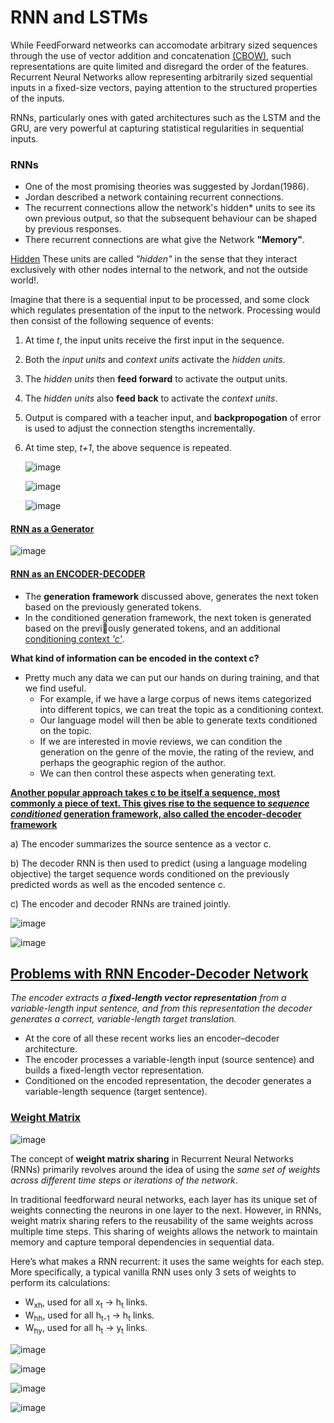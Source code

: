 # RNN and LSTMs

While FeedForward netweorks can accomodate arbitrary sized sequences through the use of vector addition and concatenation [(CBOW)](NNetworks.md), such representations are quite limited and disregard the order of the features. Recurrent Neural Networks allow representing arbitrarily sized sequential inputs in a fixed-size vectors, paying attention to the structured properties of the inputs.

RNNs, particularly ones with gated architectures such as the LSTM and the GRU, are very powerful at capturing statistical regularities in sequential inputs. 

### RNNs
- One of the most promising theories was suggested by Jordan(1986).
- Jordan described a network containing recurrent connections.
- The recurrent connections allow the network's hidden* units to see its own previous output, so that the subsequent behaviour can be shaped by previous responses.
- There recurrent connections are what give the Network **"Memory"**.

<ins>Hidden</ins> These units are called *"hidden"* in the sense that they interact exclusively with other nodes internal to the network, and not the outside world!.

Imagine that there is a sequential input to be processed, and some clock which regulates presentation of the input to the network. Processing would then consist of the following sequence of events:
1. At time *t*, the input units receive the first input in the sequence.
2. Both the *input units* and *context units* activate the *hidden units*.
3. The *hidden units* then **feed forward** to activate the output units.
4. The  *hidden units* also **feed back** to activate the *context units*.
5. Output is compared with a teacher input, and **backpropogation** of error is used to adjust the connection stengths incrementally.
6. At time step, *t+1*, the above sequence is repeated.

   ![image](https://github.com/netgvarun2012/portfolio/assets/93938450/9fb6d43d-d60c-4359-8ccd-0c8df680f993)


   ![image](https://github.com/netgvarun2012/portfolio/assets/93938450/fa58083d-0276-4ba0-abd1-29cfff838890)

      ![image](https://github.com/netgvarun2012/portfolio/assets/93938450/dd877449-da9a-40cb-a835-46e8024a69d2)


#### <ins> RNN as a Generator</ins>
![image](https://github.com/netgvarun2012/portfolio/assets/93938450/7547919c-c829-4086-bda8-44716659035e)

#### <ins> RNN as an ENCODER-DECODER</ins>

- The **generation framework** discussed above, generates the next token based on the previously generated tokens.
- In the conditioned generation framework, the next token is generated based on the previously generated tokens, and an additional <ins>conditioning context *'c'*</ins>.

**What kind of information can be encoded in the context c?**
- Pretty much any data we can put our hands on during training, and that we find useful.
  - For example, if we have a large corpus of news items categorized into different topics, we can treat the topic as a conditioning context.
  - Our language model will then be able to generate texts conditioned on the topic.
  - If we are interested in movie reviews, we can condition the generation on the genre of the movie, the rating of the review, and perhaps the geographic region of the author.
  - We can then control these aspects when generating text.


<ins>**Another popular approach takes c to be itself a sequence, most commonly a piece of text. This gives rise to the sequence to *sequence conditioned* generation framework, also called the encoder-decoder framework**</ins>

a) The encoder summarizes the source sentence as a vector c.

b) The decoder RNN is then used to predict (using a language modeling objective) the target sequence words conditioned on the previously predicted words as well as the encoded sentence c. 

c) The encoder and decoder RNNs are trained jointly. 

![image](https://github.com/netgvarun2012/portfolio/assets/93938450/14a74e50-354d-49a3-9a6d-43f0b8102921)

![image](https://github.com/netgvarun2012/portfolio/assets/93938450/6869e15a-3ec8-413a-870b-b5a42ae9c000)


## <ins>Problems with RNN Encoder-Decoder Network</ins>
*The encoder extracts a **fixed-length vector representation** from a variable-length input sentence, and from this representation the decoder generates a correct, variable-length target translation.*

- At the core of all these recent works lies an encoder–decoder architecture. 
- The encoder processes a variable-length input (source sentence) and builds a fixed-length vector representation. 
- Conditioned on the encoded representation, the decoder generates a variable-length sequence (target sentence).


### <ins>Weight Matrix</ins>

![image](https://github.com/netgvarun2012/portfolio/assets/93938450/099016cd-edfc-49b4-9b54-a33ed58402f9)

The concept of **weight matrix sharing** in Recurrent Neural Networks (RNNs) primarily revolves around the idea of using the *same set of weights across different time steps or iterations of the network*.

In traditional feedforward neural networks, each layer has its unique set of weights connecting the neurons in one layer to the next. However, in RNNs, weight matrix sharing refers to the reusability of the same weights across multiple time steps. This sharing of weights allows the network to maintain memory and capture temporal dependencies in sequential data.

Here’s what makes a RNN recurrent: it uses the same weights for each step. More specifically, a typical vanilla RNN uses only 3 sets of weights to perform its calculations:

- W<sub>xh</sub>, used for all x<sub>t</sub> -> h<sub>t</sub> links.
- W<sub>hh</sub>, used for all h<sub>t-1</sub> -> h<sub>t</sub> links.
- W<sub>hy</sub>, used for all h<sub>t</sub> -> y<sub>t</sub> links.
   


![image](https://github.com/netgvarun2012/portfolio/assets/93938450/17fc413f-c1c6-4382-91a6-d4ea95e64b86)


![image](https://github.com/netgvarun2012/portfolio/assets/93938450/51d7eef2-8ad7-448c-b653-e4a036623f4a)

![image](https://github.com/netgvarun2012/portfolio/assets/93938450/67da2258-c06b-48be-9b71-253cf0d04629)

![image](https://github.com/netgvarun2012/portfolio/assets/93938450/ef856a00-b665-493f-9bb9-54d8923ce7e3)



